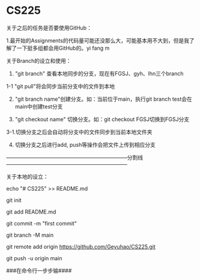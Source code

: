 # CS225

 关于之后的任务是否要使用GitHub：
  
  1.最开始的Assignments的代码量可能还没那么大，可能基本用不大到，但是我了解了一下挺多组都会用GitHub的。yi fang m



 关于Branch的设立和使用：
 
 1.  "git branch" 查看本地同步的分支，现在有FGSJ、gyh、lhn三个branch
 
 1-1 "git pull"将会同步当前分支中的文件到本地
 
 2.  "git branch name"创建分支。如：当前位于main，执行git branch test会在main中创建test分支
 
 3. "git checkout name" 切换分支。如：git checkout FGSJ切换到FGSJ分支
 
 3-1.切换分支之后会自动将分支中的文件同步到当前本地文件夹
 
 4. 切换分支之后进行add, push等操作会把文件上传到相应分支


———————————————————————分割线———————————————————————

关于本地的设立：

echo "# CS225" >> README.md

git init

git add README.md

git commit -m "first commit"

git branch -M main

git remote add origin https://github.com/Geyuhao/CS225.git

git push -u origin main

###在命令行一步步输####
